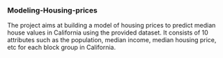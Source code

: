 ### Modeling-Housing-prices
The project aims at building a model of housing prices to predict median house values in California using the provided dataset. It consists of 10 attributes such as the population, median income, median housing price, etc for each block group in California.
